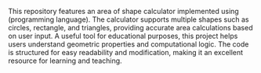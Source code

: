 This repository features an area of shape calculator implemented using (programming language). The calculator supports multiple shapes such as circles, rectangle, and triangles, providing accurate area calculations based on user input.
A useful tool for educational purposes, this project helps users understand geometric properties and computational logic. The code is structured for easy readability and modification, making it an excellent resource for learning and teaching.
